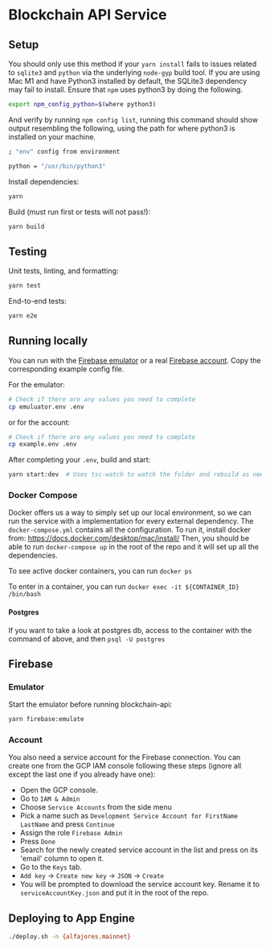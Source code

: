 # Blockchain API Service

## Setup

You should only use this method if your `yarn install` fails to issues related to `sqlite3` and `python` via the underlying `node-gyp` build tool. If you are using Mac M1 and have Python3 installed by default, the SQLite3 dependency may fail to install. Ensure that `npm` uses python3 by doing the following.

```sh
export npm_config_python=$(where python3)
```

And verify by running `npm config list`, running this command should show output resembling the following, using the path for where python3 is installed on your machine.

```sh
; "env" config from environment

python = "/usr/bin/python3" 
```

Install dependencies:

```sh
yarn
```

Build (must run first or tests will not pass!):

```sh
yarn build
```

## Testing

Unit tests, linting, and formatting:

```sh
yarn test
```

End-to-end tests:

```sh
yarn e2e
```

## Running locally

You can run with the [Firebase emulator](#emulator) or a real
[Firebase account](#account). Copy the corresponding example config
file.

For the emulator:

```sh
# Check if there are any values you need to complete
cp emuluator.env .env
```

or for the account:

```sh
# Check if there are any values you need to complete
cp example.env .env
```

After completing your `.env`, build and start:

```sh
yarn start:dev  # Uses tsc-watch to watch the folder and rebuild as needed
```

### Docker Compose

Docker offers us a way to simply set up our local environment, so we can run the service with a implementation for every external dependency.
The `docker-compose.yml` contains all the configuration.
To run it, install docker from: https://docs.docker.com/desktop/mac/install/
Then, you should be able to run `docker-compose up` in the root of the repo and it will set up all the dependencies.

To see active docker containers, you can run `docker ps`

To enter in a container, you can run `docker exec -it ${CONTAINER_ID} /bin/bash`

#### Postgres

If you want to take a look at postgres db, access to the container with the command of above, and then `psql -U postgres`

## Firebase

### Emulator

Start the emulator before running blockchain-api:

```sh
yarn firebase:emulate
```

### Account

You also need a service account for the Firebase connection. You can create one from the GCP IAM console following these steps (ignore all except the last one if you already have one):

- Open the GCP console.
- Go to `IAM & Admin`
- Choose `Service Accounts` from the side menu
- Pick a name such as `Development Service Account for FirstName LastName` and press `Continue`
- Assign the role `Firebase Admin`
- Press `Done`
- Search for the newly created service account in the list and press on its 'email' column to open it.
- Go to the `Keys` tab.
- `Add key` -> `Create new key` -> `JSON` -> `Create`
- You will be prompted to download the service account key. Rename it to `serviceAccountKey.json` and put it in the root of the repo.

## Deploying to App Engine

```sh
./deploy.sh -n {alfajores,mainnet}
```
